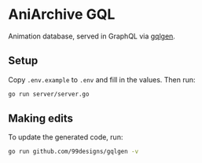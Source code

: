 # AniArchive GQL

Animation database, served in GraphQL via [gqlgen][gqlgen].

## Setup

Copy `.env.example` to `.env` and fill in the values. Then run:

```bash
go run server/server.go
```

## Making edits

To update the generated code, run:

```bash
go run github.com/99designs/gqlgen -v
```

[gqlgen]: https://gqlgen.com/
